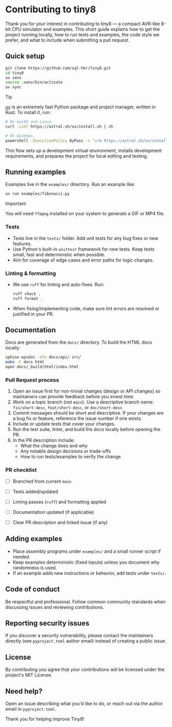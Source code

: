 # Contributing to tiny8

Thank you for your interest in contributing to tiny8 — a compact AVR-like 8-bit CPU simulator and examples. This short guide explains how to get the project running locally, how to run tests and examples, the code style we prefer, and what to include when submitting a pull request.

## Quick setup

```bash
git clone https://github.com/sql-hkr/tiny8.git
cd tiny8
uv venv
source .venv/bin/activate
uv sync
```

> [!TIP]
> [uv](https://docs.astral.sh/uv/) is an extremely fast Python package and project manager, written in Rust. To install it, run:
>
> ```bash
> # On macOS and Linux.
> curl -LsSf https://astral.sh/uv/install.sh | sh
>
> # On Windows.
> powershell -ExecutionPolicy ByPass -c "irm https://astral.sh/uv/install.ps1 | iex"
> ```

This flow sets up a development virtual environment, installs development requirements, and prepares the project for local editing and testing.

## Running examples

Examples live in the `examples/` directory. Run an example like:

```bash
uv run examples/fibonacci.py
```

> [!IMPORTANT]
> You will need `ffmpeg` installed on your system to generate a GIF or MP4 file.

### Tests

- Tests live in the `tests/` folder. Add unit tests for any bug fixes or new features.
- Use Python's built-in `unittest` framework for new tests. Keep tests small, fast and deterministic when possible.
- Aim for coverage of edge cases and error paths for logic changes.

### Linting & formatting

- We use `ruff` for linting and auto-fixes. Run:

    ```bash
    ruff check .
    ruff format .
    ```

- When fixing/implementing code, make sure lint errors are resolved or justified in your PR.

## Documentation

Docs are generated from the `docs/` directory. To build the HTML docs locally:

```bash
sphinx-apidoc -efo docs/api/ src/
make -C docs html
open docs/_build/html/index.html
```

### Pull Request process

1. Open an issue first for non-trivial changes (design or API changes) so maintainers can provide feedback before you invest time.
2. Work on a topic branch (not `main`). Use a descriptive branch name: `fix/short-desc`, `feat/short-desc`, or `doc/short-desc`.
3. Commit messages should be short and descriptive. If your changes are a bug fix or feature, reference the issue number if one exists.
4. Include or update tests that cover your changes.
5. Run the test suite, linter, and build the docs locally before opening the PR.
6. In the PR description include:
   - What the change does and why
   - Any notable design decisions or trade-offs
   - How to run tests/examples to verify the change

### PR checklist

- [ ] Branched from current `main`
- [ ] Tests added/updated
- [ ] Linting passes (`ruff`) and formatting applied
- [ ] Documentation updated (if applicable)
- [ ] Clear PR description and linked issue (if any)


## Adding examples

- Place assembly programs under `examples/` and a small runner script if needed.
- Keep examples deterministic (fixed inputs) unless you document why randomness is used.
- If an example adds new instructions or behavior, add tests under `tests/`.

## Code of conduct

Be respectful and professional. Follow common community standards when discussing issues and reviewing contributions.

## Reporting security issues

If you discover a security vulnerability, please contact the maintainers directly (see `pyproject.toml` author email) instead of creating a public issue.

## License

By contributing you agree that your contributions will be licensed under the project's MIT License.

## Need help?

Open an issue describing what you'd like to do, or reach out via the author email in `pyproject.toml`.

Thank you for helping improve Tiny8!